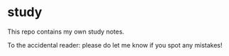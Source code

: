 # study

This repo contains my own study notes. 

To the accidental reader: please do let me know if you spot any mistakes!
